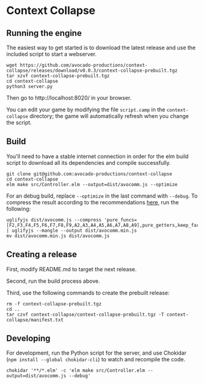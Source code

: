 # Context Collapse

## Running the engine

The easiest way to get started is to download the latest release and
use the included script to start a webserver.

    wget https://github.com/avocado-productions/context-collapse/releases/download/v0.0.3/context-collapse-prebuilt.tgz
    tar xzvf context-collapse-prebuilt.tgz
    cd context-collapse
    python3 server.py

Then go to http://localhost:8020/ in your browser.

You can edit your game by modifying the file `script.camp`
in the `context-collapse` directory; the game will automatically
refresh when you change the script.

## Build

You'll need to have a stable internet connection in order for the elm build
script to download all its dependencies and compile successfully.

    git clone git@github.com:avocado-productions/context-collapse
    cd context-collapse
    elm make src/Controller.elm --output=dist/avocomm.js --optimize

For an debug build, replace `--optimize` in the last command with `--debug`.
To compress the result according to the recommendations
[here](https://guide.elm-lang.org/optimization/asset_size.html), run the following:

    uglifyjs dist/avocomm.js --compress 'pure_funcs=[F2,F3,F4,F5,F6,F7,F8,F9,A2,A3,A4,A5,A6,A7,A8,A9],pure_getters,keep_fargs=false,unsafe_comps,unsafe' | uglifyjs --mangle --output dist/avocomm.min.js
    mv dist/avocomm.min.js dist/avocomm.js

## Creating a release

First, modify README.md to target the next release.

Second, run the build process above.

Third, use the following commands to create the prebuilt release:

    rm -f context-collapse-prebuilt.tgz
    cd ..
    tar czvf context-collapse/context-collapse-prebuilt.tgz -T context-collapse/manifest.txt

## Developing

For development, run the Python script for the server, and use Chokidar
(`npm install --global chokidar-cli`) to watch and recompile the code.

    chokidar '**/*.elm' -c 'elm make src/Controller.elm --output=dist/avocomm.js --debug'